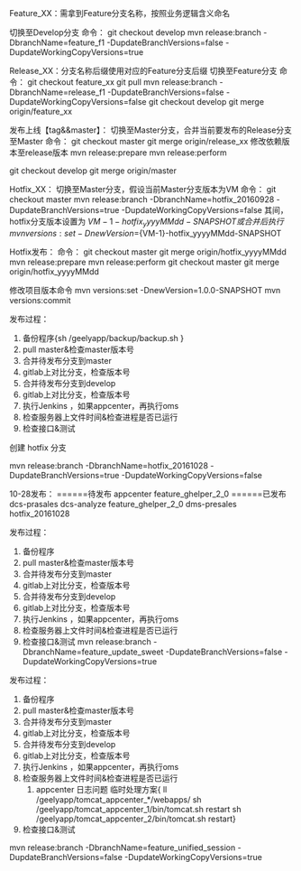 
Feature_XX：需拿到Feature分支名称，按照业务逻辑含义命名

切换至Develop分支
命令：
git checkout develop
mvn release:branch -DbranchName=feature_f1  -DupdateBranchVersions=false -DupdateWorkingCopyVersions=true


Release_XX：分支名称后缀使用对应的Feature分支后缀
切换至Feature分支
命令：
git checkout feature_xx
git pull
mvn release:branch -DbranchName=release_f1 -DupdateBranchVersions=false -DupdateWorkingCopyVersions=false
git checkout develop
git merge origin/feature_xx

发布上线【tag&&master】：
切换至Master分支，合并当前要发布的Release分支至Master
命令：
git checkout master
git merge origin/release_xx
修改依赖版本至release版本
mvn release:prepare
mvn release:perform

git checkout develop
git merge origin/master

Hotfix_XX：
切换至Master分支，假设当前Master分支版本为VM
命令：
git checkout master
mvn release:branch -DbranchName=hotfix_20160928  -DupdateBranchVersions=true -DupdateWorkingCopyVersions=false
其间，hotfix分支版本设置为
${VM-1}-hotfix_yyyyMMdd-SNAPSHOT
或合并后执行
mvn versions:set -DnewVersion=${VM-1}-hotfix_yyyyMMdd-SNAPSHOT

Hotfix发布：
命令：
git checkout master
git merge origin/hotfix_yyyyMMdd
mvn release:prepare
mvn release:perform
git checkout master
git merge origin/hotfix_yyyyMMdd

修改项目版本命令
mvn versions:set -DnewVersion=1.0.0-SNAPSHOT
mvn versions:commit

发布过程：
1. 备份程序{sh /geelyapp/backup/backup.sh }
2. pull master&检查master版本号
3. 合并待发布分支到master
4. gitlab上对比分支，检查版本号
5. 合并待发布分支到develop
6. gitlab上对比分支，检查版本号
7. 执行Jenkins ，如果appcenter，再执行oms
8. 检查服务器上文件时间&检查进程是否已运行
9. 检查接口&测试

创建 hotfix 分支

mvn release:branch -DbranchName=hotfix_20161028  -DupdateBranchVersions=true -DupdateWorkingCopyVersions=false


10-28发布：
======待发布
appcenter   feature_ghelper_2_0
======已发布
dcs-prasales  dcs-analyze   feature_ghelper_2_0
dms-presales  hotfix_20161028

发布过程：
1. 备份程序
2. pull master&检查master版本号
3. 合并待发布分支到master
4. gitlab上对比分支，检查版本号
5. 合并待发布分支到develop
6. gitlab上对比分支，检查版本号
7. 执行Jenkins ，如果appcenter，再执行oms
8. 检查服务器上文件时间&检查进程是否已运行
9. 检查接口&测试
mvn release:branch -DbranchName=feature_update_sweet -DupdateBranchVersions=false -DupdateWorkingCopyVersions=true

发布过程：
1. 备份程序
2. pull master&检查master版本号
3. 合并待发布分支到master
4. gitlab上对比分支，检查版本号
5. 合并待发布分支到develop
6. gitlab上对比分支，检查版本号
7. 执行Jenkins ，如果appcenter，再执行oms
8. 检查服务器上文件时间&检查进程是否已运行
    1. appcenter 日志问题 临时处理方案{ ll /geelyapp/tomcat_appcenter_*/webapps/   sh /geelyapp/tomcat_appcenter_1/bin/tomcat.sh restart  sh /geelyapp/tomcat_appcenter_2/bin/tomcat.sh restart}
9. 检查接口&测试


mvn release:branch -DbranchName=feature_unified_session  -DupdateBranchVersions=false -DupdateWorkingCopyVersions=true